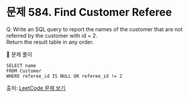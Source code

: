 # 문제 584. Find Customer Referee

Q. Write an SQL query to report the names of the customer that are not referred by the customer with id = 2. <br>
  Return the result table in any order.

🔑 문제 풀이
```mysql
SELECT name
FROM Customer 
WHERE referee_id IS NULL OR referee_id != 2
```

출처: [LeetCode 문제 보기](https://leetcode.com/problems/find-customer-referee/description/)
